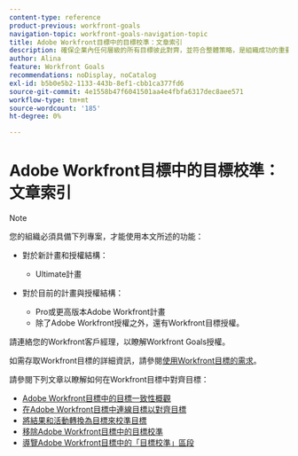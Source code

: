 ```yaml
---
content-type: reference
product-previous: workfront-goals
navigation-topic: workfront-goals-navigation-topic
title: Adobe Workfront目標中的目標校準：文章索引
description: 確保企業內任何層級的所有目標彼此對齊，並符合整體策略，是組織成功的重要步驟。 瞭解如何在下列文章中調整Adobe Workfront中的目標。
author: Alina
feature: Workfront Goals
recommendations: noDisplay, noCatalog
exl-id: b5b0e5b2-1133-443b-8ef1-cbb1ca377fd6
source-git-commit: 4e1558b47f6041501aa4e4fbfa6317dec8aee571
workflow-type: tm+mt
source-wordcount: '185'
ht-degree: 0%

---
```


# Adobe Workfront目標中的目標校準：文章索引

<!--Audited P&P only: 4/2025-->

>[!NOTE]
>
>您的組織必須具備下列專案，才能使用本文所述的功能：
> 
>* 對於新計畫和授權結構：
>    
>   * Ultimate計畫
>      
>* 對於目前的計畫與授權結構：
>    
>   * Pro或更高版本Adobe Workfront計畫
>   * 除了Adobe Workfront授權之外，還有Workfront目標授權。
>    
>請連絡您的Workfront客戶經理，以瞭解Workfront Goals授權。
> 
>如需存取Workfront目標的詳細資訊，請參閱[使用Workfront目標的需求](/help/quicksilver/workfront-goals/goal-management/access-needed-for-wf-goals.md)。

請參閱下列文章以瞭解如何在Workfront目標中對齊目標：

* [Adobe Workfront目標中的目標一致性概觀](../../workfront-goals/goal-alignment/goal-alignment-overview.md)
* [在Adobe Workfront目標中連線目標以對齊目標](../../workfront-goals/goal-alignment/align-goals-by-connecting-them.md)
* [將結果和活動轉換為目標來校準目標](../../workfront-goals/goal-alignment/align-goals-by-converting-results-activities.md)
* [移除Adobe Workfront目標中的目標校準](../../workfront-goals/goal-alignment/remove-goal-alignment.md)
* [導覽Adobe Workfront目標中的「目標校準」區段](../../workfront-goals/goal-alignment/navigate-goal-alignment-chart.md)
